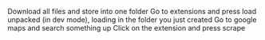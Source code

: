 Download all files and store into one folder
Go to extensions and press load unpacked (in dev mode), loading in the folder you just created
Go to google maps and search something up
Click on the extension and press scrape
